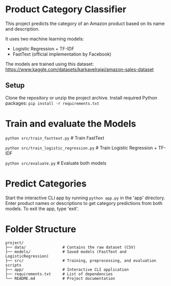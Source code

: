 # Product Category Classifier

This project predicts the category of an Amazon product based on its
name and description.

It uses two machine learning models:
- Logistic Regression + TF-IDF
- FastText (official implementation by Facebook)

The models are trained using this dataset:
 https://www.kaggle.com/datasets/karkavelrajaj/amazon-sales-dataset

## Setup

Clone the repository or unzip the project archive.
Install required Python packages: `pip install -r requirements.txt`

# Train and evaluate the Models

`python src/train_fasttext.py`            # Train FastText

`python src/train_logistic_regression.py` # Train Logistic Regression + TF-IDF

`python src/evaluate.py`                  # Evaluate both models

# Predict Categories

Start the interactive CLI app by running `python app.py` in the 'app' directory.
Enter product names or descriptions to get category predictions from both models.
To exit the app, type 'exit'.

# Folder Structure
```
project/
├── data/                # Contains the raw dataset (CSV)
├── models/              # Saved models (FastText and LogisticRegression)
├── src/                 # Training, preprocessing, and evaluation scripts
├── app/                 # Interactive CLI application
├── requirements.txt     # List of dependencies
└── README.md            # Project documentation
```
